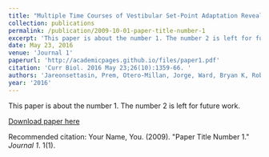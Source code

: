 ```yaml
---
title: "Multiple Time Courses of Vestibular Set-Point Adaptation Revealed by Sustained Magnetic Field Stimulation of the Labyrinth."
collection: publications
permalink: /publication/2009-10-01-paper-title-number-1
excerpt: 'This paper is about the number 1. The number 2 is left for future work.'
date: May 23, 2016
venue: 'Journal 1'
paperurl: 'http://academicpages.github.io/files/paper1.pdf'
citation: 'Curr Biol. 2016 May 23;26(10):1359-66. '
authors: 'Jareonsettasin, Prem, Otero-Millan, Jorge, Ward, Bryan K, Roberts, Dale C, Schubert, Michael, Zee, David S'
year: '2016'
---
```

This paper is about the number 1. The number 2 is left for future work.

[Download paper here](http://academicpages.github.io/files/paper1.pdf)

Recommended citation: Your Name, You. (2009). "Paper Title Number 1." <i>Journal 1</i>. 1(1).
